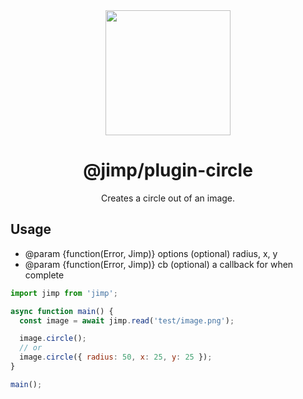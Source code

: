 <div align="center">
  <img width="200" height="200"
    src="https://s3.amazonaws.com/pix.iemoji.com/images/emoji/apple/ios-11/256/crayon.png">
  <h1>@jimp/plugin-circle</h1>
  <p>Creates a circle out of an image.</p>
</div>

## Usage

- @param {function(Error, Jimp)} options (optional) radius, x, y
- @param {function(Error, Jimp)} cb (optional) a callback for when complete

```js
import jimp from 'jimp';

async function main() {
  const image = await jimp.read('test/image.png');

  image.circle();
  // or
  image.circle({ radius: 50, x: 25, y: 25 });
}

main();
```
